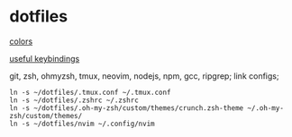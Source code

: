 # dotfiles
[colors](https://github.com/tmux/tmux/wiki/FAQ#how-do-i-use-a-256-colour-terminal)

[useful keybindings](https://github.com/nvim-lua/kickstart.nvim/blob/master/init.lua)


git, zsh, ohmyzsh, tmux, neovim, nodejs, npm, gcc, ripgrep; link configs;

```
ln -s ~/dotfiles/.tmux.conf ~/.tmux.conf
ln -s ~/dotfiles/.zshrc ~/.zshrc
ln -s ~/dotfiles/.oh-my-zsh/custom/themes/crunch.zsh-theme ~/.oh-my-zsh/custom/themes/
ln -s ~/dotfiles/nvim ~/.config/nvim
```

